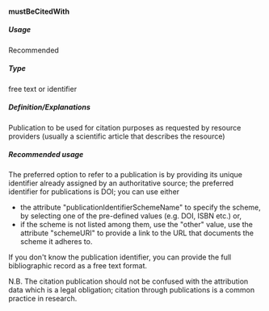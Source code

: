 #### mustBeCitedWith

##### Usage

Recommended

##### Type

free text or identifier

##### Definition/Explanations

Publication to be used for citation purposes as requested by resource providers \(usually a scientific article that describes the resource\)

##### Recommended usage

The preferred option to refer to a publication is by providing its unique identifier already assigned by an authoritative source; the preferred identifier for publications is DOI; you can use either

* the attribute "publicationIdentifierSchemeName" to specify the scheme, by selecting one of the pre-defined values \(e.g. DOI, ISBN etc.\) or,
* if the scheme is not listed among them, use the "other" value, use the attribute "schemeURI" to provide a link to the URL that documents the scheme it adheres to. 

If you don't know the publication identifier, you can provide the full bibliographic record as a free text format. 

N.B. The citation publication should not be confused with the attribution data which is a legal obligation; citation through publications is a common practice in research.



